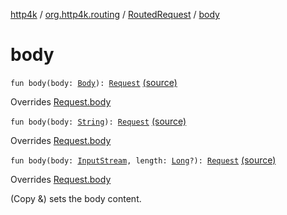 [http4k](../../index.md) / [org.http4k.routing](../index.md) / [RoutedRequest](index.md) / [body](./body.md)

# body

`fun body(body: `[`Body`](../../org.http4k.core/-body/index.md)`): `[`Request`](../../org.http4k.core/-request/index.md) [(source)](https://github.com/http4k/http4k/blob/master/http4k-core/src/main/kotlin/org/http4k/routing/routing.kt#L128)

Overrides [Request.body](../../org.http4k.core/-request/body.md)


`fun body(body: `[`String`](https://kotlinlang.org/api/latest/jvm/stdlib/kotlin/-string/index.html)`): `[`Request`](../../org.http4k.core/-request/index.md) [(source)](https://github.com/http4k/http4k/blob/master/http4k-core/src/main/kotlin/org/http4k/routing/routing.kt#L130)

Overrides [Request.body](../../org.http4k.core/-request/body.md)


`fun body(body: `[`InputStream`](https://docs.oracle.com/javase/9/docs/api/java/io/InputStream.html)`, length: `[`Long`](https://kotlinlang.org/api/latest/jvm/stdlib/kotlin/-long/index.html)`?): `[`Request`](../../org.http4k.core/-request/index.md) [(source)](https://github.com/http4k/http4k/blob/master/http4k-core/src/main/kotlin/org/http4k/routing/routing.kt#L132)

Overrides [Request.body](../../org.http4k.core/-request/body.md)

(Copy &amp;) sets the body content.

